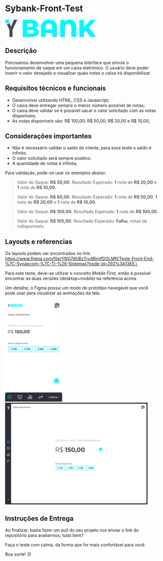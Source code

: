 # Sybank-Front-Test #

![SY BANK LOGO](Logo.png)

## Descrição ##
Precisamos desenvolver uma pequena interface que simule o funcionamento de saque em um caixa eletrônico. O usuário deve poder inserir o valor desejado e visualizar quais notas o caixa irá disponibilizar.

## Requisitos técnicos e funcionais ##
* Desenvolver utilizando HTML, CSS e Javascript;
* O caixa deve entregar sempre o menor número possível de notas;
* O caixa deve validar se é possível sacar o valor solicitado com as notas disponíveis;
* As notas disponíveis são: R$ 100,00; R$ 50,00; R$ 20,00 e R$ 10,00;

## Considerações importantes ##
* Não é necessário validar o saldo do cliente, para esse teste o saldo é infinito.
* O valor solicitado será sempre positivo.
* A quantidade de notas é infinita;

Para validação, pode-se usar os exemplos abaixo:
> Valor do Saque: **R$ 30,00**. Resultado Esperado: **1** nota de **R$ 20,00** e **1** nota de **R$ 10,00**.

> Valor do Saque: **R$ 80,00**. Resultado Esperado: **1** nota de **R$ 50,00**, **1** nota de **R$ 20,00** e **1** nota de **R$ 10,00**.

> Valor do Saque: **R$ 100,00**. Resultado Esperado: **1** nota de **R$ 100,00**.

> Valor do Saque: **R$ 105,00**. Resultado Esperado: **Falha**, notas de indisponíveis.

## Layouts e referencias ##
Os layouts podem ser encontrados no link: https://www.figma.com/file/YNG7dUBzTry4BmtfDGLMfl/Teste-Front-End-%7C-Synapcom-%7C-TI-%26-Sistemas?node-id=292%3A1365.\

Para este teste, deve-se utilizar o conceito *Mobile First*, então é possível encontrar as duas versões (desktop+mobile) na referência acima.

Um detalhe, o Figma possui um modo de protótipo navegável que você pode usar para visualizar as animações da tela.

![SY BANK LOGO](Mobile.png) ![SY BANK LOGO](Desktop.png)

## Instruções de Entrega ##
Ao finalizar, basta fazer um pull do seu projeto nos enviar o link do repositório para avaliarmos, tudo bem?

Faça o teste com calma, da forma que for mais confortável para você.

Boa sorte! :D
